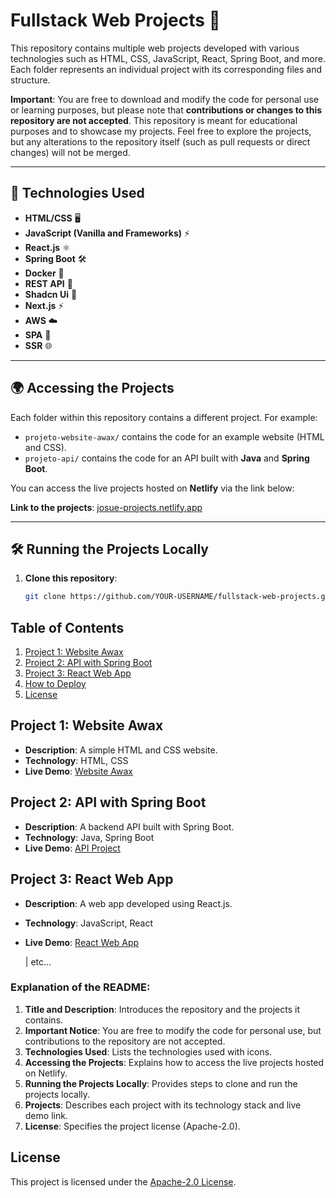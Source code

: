 # Fullstack Web Projects  🚀

This repository contains multiple web projects developed with various technologies such as HTML, CSS, JavaScript, React, Spring Boot, and more. Each folder represents an individual project with its corresponding files and structure.

**Important**: You are free to download and modify the code for personal use or learning purposes, but please note that **contributions or changes to this repository are not accepted**. This repository is meant for educational purposes and to showcase my projects. Feel free to explore the projects, but any alterations to the repository itself (such as pull requests or direct changes) will not be merged.

---

## 🚀 Technologies Used

- **HTML/CSS** 🖥️
- **JavaScript (Vanilla and Frameworks)** ⚡
- **React.js** ⚛️
- **Spring Boot** 🛠️
- **Docker** 🐳
- **REST API** 🔌
- **Shadcn Ui** 📱
- **Next.js** ⚡
- **AWS** ☁️
- **SPA** 📱
- **SSR** 🌐

---

## 🌍 Accessing the Projects

Each folder within this repository contains a different project. For example:

- `projeto-website-awax/` contains the code for an example website (HTML and CSS).
- `projeto-api/` contains the code for an API built with **Java** and **Spring Boot**.

You can access the live projects hosted on **Netlify** via the link below:

**Link to the projects**: [josue-projects.netlify.app](https://josue-projects.netlify.app/)

---

## 🛠️ Running the Projects Locally

1. **Clone this repository**:
   ```bash
   git clone https://github.com/YOUR-USERNAME/fullstack-web-projects.git 
   ```


## Table of Contents
1. [Project 1: Website Awax](#project-1-website-awax)
2. [Project 2: API with Spring Boot](#project-2-api-with-spring-boot)
3. [Project 3: React Web App](#project-3-react-web-app)
4. [How to Deploy](#how-to-deploy)
5. [License](#license)

## Project 1: Website Awax

- **Description**: A simple HTML and CSS website.
- **Technology**: HTML, CSS
- **Live Demo**: [Website Awax](https://josue-projects.netlify.app/)

## Project 2: API with Spring Boot

- **Description**: A backend API built with Spring Boot.
- **Technology**: Java, Spring Boot
- **Live Demo**: [API Project](https://josue-projects.netlify.app/)

## Project 3: React Web App

- **Description**: A web app developed using React.js.
- **Technology**: JavaScript, React
- **Live Demo**: [React Web App](https://josue-projects.netlify.app/)

  
  |  etc...


### Explanation of the README:

1. **Title and Description**: Introduces the repository and the projects it contains.
2. **Important Notice**: You are free to modify the code for personal use, but contributions to the repository are not accepted.
3. **Technologies Used**: Lists the technologies used with icons.
4. **Accessing the Projects**: Explains how to access the live projects hosted on Netlify.
5. **Running the Projects Locally**: Provides steps to clone and run the projects locally.
6. **Projects**: Describes each project with its technology stack and live demo link.
7. **License**: Specifies the project license (Apache-2.0).



## License

This project is licensed under the [Apache-2.0 License](LICENSE).
